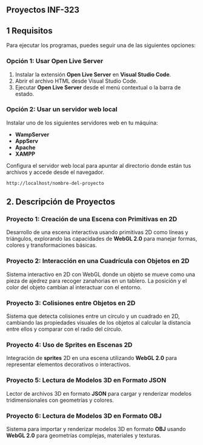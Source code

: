 ## Proyectos INF-323

## 1 Requisitos

Para ejecutar los programas, puedes seguir una de las siguientes opciones:

### Opción 1: Usar Open Live Server

1. Instalar la extensión **Open Live Server** en **Visual Studio Code**.
2. Abrir el archivo HTML desde Visual Studio Code.
3. Ejecutar **Open Live Server** desde el menú contextual o la barra de estado.

### Opción 2: Usar un servidor web local

Instalar uno de los siguientes servidores web en tu máquina:
- **WampServer**
- **AppServ**
- **Apache**
- **XAMPP**

Configura el servidor web local para apuntar al directorio donde están tus archivos y accede desde el navegador.

```plaintext
http://localhost/nombre-del-proyecto
```

## 2. Descripción de Proyectos

### Proyecto 1: Creación de una Escena con Primitivas en 2D
Desarrollo de una escena interactiva usando primitivas 2D como líneas y triángulos, explorando las capacidades de **WebGL 2.0** para manejar formas, colores y transformaciones básicas.

### Proyecto 2: Interacción en una Cuadrícula con Objetos en 2D
Sistema interactivo en 2D con WebGL donde un objeto se mueve como una pieza de ajedrez para recoger zanahorias en un tablero. La posición y el color del objeto cambian al interactuar con el entorno.

### Proyecto 3: Colisiones entre Objetos en 2D
Sistema que detecta colisiones entre un círculo y un cuadrado en 2D, cambiando las propiedades visuales de los objetos al calcular la distancia entre ellos y comparar con el radio del círculo.

### Proyecto 4: Uso de Sprites en Escenas 2D
Integración de **sprites** 2D en una escena utilizando **WebGL 2.0** para representar elementos decorativos o interactivos.

### Proyecto 5: Lectura de Modelos 3D en Formato JSON
Lector de archivos 3D en formato **JSON** para cargar y renderizar modelos tridimensionales con geometrías y colores.

### Proyecto 6: Lectura de Modelos 3D en Formato OBJ
Sistema para importar y renderizar modelos 3D en formato **OBJ** usando **WebGL 2.0** para geometrías complejas, materiales y texturas.


